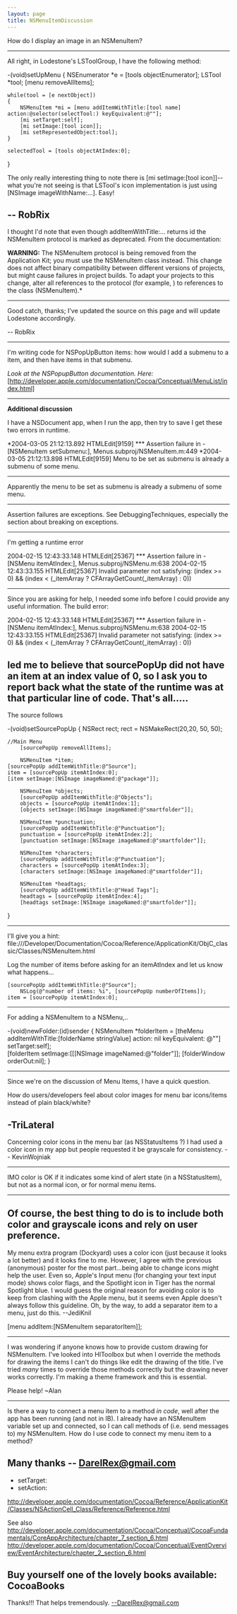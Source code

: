 ```yaml
---
layout: page
title: NSMenuItemDiscussion
---
```


How do I display an image in an NSMenuItem?

----

All right, in Lodestone's LSToolGroup, I have the following method:

    
-(void)setUpMenu
{
	NSEnumerator *e = [tools objectEnumerator];
	LSTool *tool;
	[menu removeAllItems];
	
	while(tool = [e nextObject])
	{
		NSMenuItem *mi = [menu addItemWithTitle:[tool name] action:@selector(selectTool:) keyEquivalent:@""];
		[mi setTarget:self];
		[mi setImage:[tool icon]];
		[mi setRepresentedObject:tool];
	}
	
	selectedTool = [tools objectAtIndex:0];
}


The only really interesting thing to note there is     [mi setImage:[tool icon]]--what you're not seeing is that LSTool's icon implementation is just using     [NSImage imageWithName:...]. Easy!

-- RobRix
----
I thought I'd note that even though addItemWithTitle:... returns     id <NSMenuItem> the NSMenuItem protocol is marked as deprecated. From the documentation:
    

**WARNING:** The NSMenuItem protocol is being removed from the Application Kit;
you must use the NSMenuItem class instead.
This change does not affect binary compatibility between different versions of projects,
but might cause failures in project builds.
To adapt your projects to this change, alter all references to the protocol (for example,
<NSMenuItem>) to references to the class (NSMenuItem).*



----

Good catch, thanks; I've updated the source on this page and will update Lodestone accordingly.

-- RobRix

----

I'm writing code for NSPopUpButton items: how would I add a submenu to a item, and then have items in that submenu.

*Look at the NSPopupButton documentation. Here:* [http://developer.apple.com/documentation/Cocoa/Conceptual/MenuList/index.html]

----

**Additional discussion**

I have a NSDocument app, when I run the app, then try to save I get these two errors in runtime.

    

*2004-03-05 21:12:13.892 HTMLEdit[9159] *** Assertion failure in -[NSMenuItem setSubmenu:], Menus.subproj/NSMenuItem.m:449
*2004-03-05 21:12:13.898 HTMLEdit[9159] Menu to be set as submenu is already a submenu of some menu.



----

Apparently the menu to be set as submenu is already a submenu of some menu.

----

Assertion failures are exceptions. See DebuggingTechniques, especially the section about breaking on exceptions.

----

I'm getting a runtime error

    
2004-02-15 12:43:33.148 HTMLEdit[25367] *** Assertion failure in -[NSMenu itemAtIndex:], Menus.subproj/NSMenu.m:638
2004-02-15 12:43:33.155 HTMLEdit[25367] Invalid parameter not satisfying: (index >= 0) && (index < (_itemArray ? CFArrayGetCount(_itemArray) : 0))


----
Since you are asking for help, I needed some info before I could provide any useful information. The build error:
    
2004-02-15 12:43:33.148 HTMLEdit[25367] *** Assertion failure in -[NSMenu itemAtIndex:], Menus.subproj/NSMenu.m:638
2004-02-15 12:43:33.155 HTMLEdit[25367] Invalid parameter not satisfying: (index >= 0) && (index < (_itemArray ? CFArrayGetCount(_itemArray) : 0))

led me to believe that     sourcePopUp did not have an item at an index value of 0, so I ask you to report back what the state of the runtime was at that particular line of code. That's all.....
----

The source follows

    
-(void)setSourcePopUp
{
        NSRect rect;
        rect = NSMakeRect(20,20, 50, 50);
        
	//Main Menu
        [sourcePopUp removeAllItems];
        
        NSMenuItem *item;
	[sourcePopUp addItemWithTitle:@"Source"];
	item = [sourcePopUp itemAtIndex:0];
	[item setImage:[NSImage imageNamed:@"package"]];

        NSMenuItem *objects;
        [sourcePopUp addItemWithTitle:@"Objects"]; 
        objects = [sourcePopUp itemAtIndex:1];
        [objects setImage:[NSImage imageNamed:@"smartfolder"]];

        NSMenuItem *punctuation;
        [sourcePopUp addItemWithTitle:@"Punctuation"];
        punctuation = [sourcePopUp itemAtIndex:2];
        [punctuation setImage:[NSImage imageNamed:@"smartfolder"]];
        
        NSMenuItem *characters;
        [sourcePopUp addItemWithTitle:@"Punctuation"];
        characters = [sourcePopUp itemAtIndex:3];
        [characters setImage:[NSImage imageNamed:@"smartfolder"]];
        
        NSMenuItem *headtags;
        [sourcePopUp addItemWithTitle:@"Head Tags"];
        headtags = [sourcePopUp itemAtIndex:4];
        [headtags setImage:[NSImage imageNamed:@"smartfolder"]];
}


----

I'll give you a hint: file:///Developer/Documentation/Cocoa/Reference/ApplicationKit/ObjC_classic/Classes/NSMenuItem.html

Log the number of items before asking for an itemAtIndex and let us know what happens...

    
	[sourcePopUp addItemWithTitle:@"Source"];
        NSLog(@"number of items: %i", [sourcePopUp numberOfItems]);
	item = [sourcePopUp itemAtIndex:0];


----

For adding a NSMenuItem to a NSMenu,..
    
-(void)newFolder:(id)sender
{
	NSMenuItem *folderItem = [theMenu addItemWithTitle:[folderName stringValue] action: nil keyEquivalent: @""] setTarget:self]; 	
        [folderItem setImage:[[[NSImage imageNamed:@"folder"]];
	[folderWindow orderOut:nil]; 
}


----
Since we're on the discussion of Menu Items, I have a quick question.  

How do users/developers feel about color images for menu bar icons/items instead of plain black/white?

-TriLateral
----
Concerning color icons in the menu bar (as NSStatusItems ?) I had used a color icon in my app but people requested it be grayscale for consistency. -- KevinWojniak

----

IMO color is OK if it indicates some kind of alert state (in a NSStatusItem), but not as a normal icon, or for normal menu items.

----

Of course, the best thing to do is to include both color and grayscale icons and rely on user preference.
----
My menu extra program (Dockyard) uses a color icon (just because it looks a lot better) and it looks fine to me. However, I agree with the previous (anonymous) poster for the most part...being able to change icons might help the user. Even so, Apple's Input menu (for changing your text input mode) shows color flags, and the Spotlight icon in Tiger has the normal Spotlight blue. I would guess the original reason for avoiding color is to keep from clashing with the Apple menu, but it seems even Apple doesn't always follow this guideline. Oh, by the way, to add a separator item to a menu, just do this. --JediKnil
    
[menu addItem:[NSMenuItem separatorItem]];


----

I was wondering if anyone knows how to provide custom drawing for NSMenuItem. I've looked into HIToolbox but when I override the methods for drawing the items I can't do things like edit the drawing of the title. I've tried *many* times to override those methods correctly but the drawing never works correctly. I'm making a theme framework and this is essential.

Please help! ~Alan

----

Is there a way to connect a menu item to a method *in code*, well after the app has been running (and not in IB).  I already have an NSMenuItem variable set up and connected, so I can call methods of (i.e. send messages to) my NSMenuItem.  How do I use code to connect my menu item to a method?

Many thanks -- DarelRex@gmail.com
----
- setTarget:
- setAction:

http://developer.apple.com/documentation/Cocoa/Reference/ApplicationKit/Classes/NSActionCell_Class/Reference/Reference.html

See also http://developer.apple.com/documentation/Cocoa/Conceptual/CocoaFundamentals/CoreAppArchitecture/chapter_7_section_6.html
http://developer.apple.com/documentation/Cocoa/Conceptual/EventOverview/EventArchitecture/chapter_2_section_6.html

Buy yourself one of the lovely books available: CocoaBooks 
----
Thanks!!!  That helps tremendously.  --DarelRex@gmail.com


